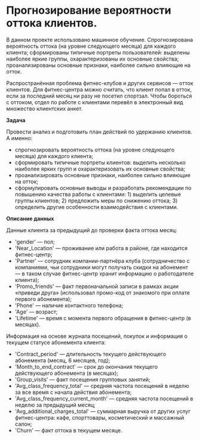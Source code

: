 # Прогнозирование вероятности оттока клиентов.

В данном проекте использовано машинное обучение. Спрогнозирована вероятность оттока (на уровне следующего месяца) для каждого клиента; сформированы типичные портреты пользователей: выделены наиболее яркие группы, охарактеризованы их основные свойства; проанализированы основные признаки, наиболее сильно влияющие на отток.

Распространённая проблема фитнес-клубов и других сервисов — отток клиентов. Для фитнес-центра можно считать, что клиент попал в отток, если за последний месяц ни разу не посетил спортзал. Чтобы бороться с оттоком, отдел по работе с клиентами перевёл в электронный вид множество клиентских анкет.  

**Задача**  

Провести анализ и подготовить план действий по удержанию клиентов. А именно:
- cпрогнозировать вероятность оттока (на уровне следующего месяца) для каждого клиента;
- сформировать типичные портреты клиентов: выделить несколько наиболее ярких групп и охарактеризовать их основные свойства;
- проанализировать основные признаки, наиболее сильно влияющие на отток;
- сформулировать основные выводы и разработать рекомендации по повышению качества работы с клиентами:
        1) выделить целевые группы клиентов;
        2) предложить меры по снижению оттока;
        3) определить другие особенности взаимодействия с клиентами.

**Описание данных**

Данные клиента за предыдущий до проверки факта оттока месяц:
* 'gender' — пол;
* 'Near_Location' — проживание или работа в районе, где находится фитнес-центр;
* 'Partner' — сотрудник компании-партнёра клуба (сотрудничество с компаниями, чьи сотрудники могут получать скидки на абонемент — в таком случае фитнес-центр хранит информацию о работодателе клиента);
* 'Promo_friends' — факт первоначальной записи в рамках акции «приведи друга» (использовал промо-код от знакомого при оплате первого абонемента);
* 'Phone' — наличие контактного телефона;
* 'Age' — возраст;
* 'Lifetime' — время с момента первого обращения в фитнес-центр (в месяцах).

Информация на основе журнала посещений, покупок и информация о текущем статусе абонемента клиента:
* 'Contract_period' — длительность текущего действующего абонемента (месяц, 6 месяцев, год);
* 'Month_to_end_contract' — срок до окончания текущего действующего абонемента (в месяцах);
* 'Group_visits' — факт посещения групповых занятий;
* 'Avg_class_frequency_total' — средняя частота посещений в неделю за все время с начала действия абонемента;
* 'Avg_class_frequency_current_month' — средняя частота посещений в неделю за предыдущий месяц;
* 'Avg_additional_charges_total' — суммарная выручка от других услуг фитнес-центра: кафе, спорттовары, косметический и массажный салон;
* 'Churn' — факт оттока в текущем месяце.